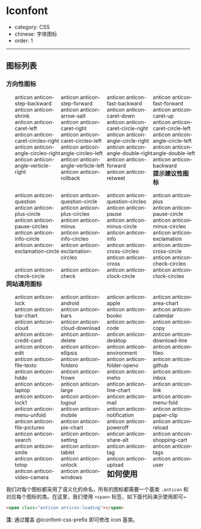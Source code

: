 # Iconfont

- category: CSS
- chinese: 字体图标
- order: 1

---

## 图标列表

### 方向性图标

<ul class="row anticons-list fn-clear">
	<li>
		<span class="anticon anticon-step-backward"></span>
		<span class="anticon-class">anticon anticon-step-backward</span>
	</li>
	<li>
		<span class="anticon anticon-step-forward"></span>
		<span class="anticon-class">anticon anticon-step-forward</span>
	</li>
	<li>
		<span class="anticon anticon-fast-backward"></span>
		<span class="anticon-class">anticon anticon-fast-backward</span>
	</li>
	<li>
		<span class="anticon anticon-fast-forward"></span>
		<span class="anticon-class">anticon anticon-fast-forward</span>
	</li>
	<li>
		<span class="anticon anticon-shrink"></span>
		<span class="anticon-class">anticon anticon-shrink</span>
	</li>
	<li>
		<span class="anticon anticon-arrow-salt"></span>
		<span class="anticon-class">anticon anticon-arrow-salt</span>
	</li>
	<li>
		<span class="anticon anticon-caret-down"></span>
		<span class="anticon-class">anticon anticon-caret-down</span>
	</li>
	<li>
		<span class="anticon anticon-caret-up"></span>
		<span class="anticon-class">anticon anticon-caret-up</span>
	</li>
	<li>
		<span class="anticon anticon-caret-left"></span>
		<span class="anticon-class">anticon anticon-caret-left</span>
	</li>
	<li>
		<span class="anticon anticon-caret-right"></span>
		<span class="anticon-class">anticon anticon-caret-right</span>
	</li>
	<li>
		<span class="anticon anticon-caret-circle-right"></span>
		<span class="anticon-class">anticon anticon-caret-circle-right</span>
	</li>
	<li>
		<span class="anticon anticon-caret-circle-left"></span>
		<span class="anticon-class">anticon anticon-caret-circle-left</span>
	</li>
	<li>
		<span class="anticon anticon-caret-circleo-right"></span>
		<span class="anticon-class">anticon anticon-caret-circleo-right</span>
	</li>
	<li>
		<span class="anticon anticon-caret-circleo-left"></span>
		<span class="anticon-class">anticon anticon-caret-circleo-left</span>
	</li>
	<li>
		<span class="anticon anticon-angle-circle-right"></span>
		<span class="anticon-class">anticon anticon-angle-circle-right</span>
	</li>
	<li>
		<span class="anticon anticon-angle-circle-left"></span>
		<span class="anticon-class">anticon anticon-angle-circle-left</span>
	</li>
	<li>
		<span class="anticon anticon-angle-circleo-right"></span>
		<span class="anticon-class">anticon anticon-angle-circleo-right</span>
	</li>
	<li>
		<span class="anticon anticon-angle-circleo-left"></span>
		<span class="anticon-class">anticon anticon-angle-circleo-left</span>
	</li>
	<li>
		<span class="anticon anticon-angle-double-right"></span>
		<span class="anticon-class">anticon anticon-angle-double-right</span>
	</li>
	<li>
		<span class="anticon anticon-angle-double-left"></span>
		<span class="anticon-class">anticon anticon-angle-double-left</span>
	</li>
	<li>
		<span class="anticon anticon-angle-verticle-right"></span>
		<span class="anticon-class">anticon anticon-angle-verticle-right</span>
	</li>
	<li>
		<span class="anticon anticon-angle-verticle-left"></span>
		<span class="anticon-class">anticon anticon-angle-verticle-left</span>
	</li>
	<li>
		<span class="anticon anticon-forward"></span>
		<span class="anticon-class">anticon anticon-forward</span>
	</li>
	<li>
		<span class="anticon anticon-backward"></span>
		<span class="anticon-class">anticon anticon-backward</span>
	</li>
	<li>
		<span class="anticon anticon-rollback"></span>
		<span class="anticon-class">anticon anticon-rollback</span>
	</li>
	<li>
		<span class="anticon anticon-retweet"></span>
		<span class="anticon-class">anticon anticon-retweet</span>
	</li>
</ul>

### 提示建议性图标

<ul class="anticons-list fn-clear">
	<li>
		<span class="anticon anticon-question"></span>
		<span class="anticon-class">anticon anticon-question</span>
	</li>
	<li>
		<span class="anticon anticon-question-circle"></span>
		<span class="anticon-class">anticon anticon-question-circle</span>
	</li>
	<li>
		<span class="anticon anticon-question-circleo"></span>
		<span class="anticon-class">anticon anticon-question-circleo</span>
	</li>
	<li>
		<span class="anticon anticon-plus"></span>
		<span class="anticon-class">anticon anticon-plus</span>
	</li>
	<li>
		<span class="anticon anticon-plus-circle"></span>
		<span class="anticon-class">anticon anticon-plus-circle</span>
	</li>
	<li>
		<span class="anticon anticon-plus-circleo"></span>
		<span class="anticon-class">anticon anticon-plus-circleo</span>
	</li>
	<li>
		<span class="anticon anticon-pause"></span>
		<span class="anticon-class">anticon anticon-pause</span>
	</li>
	<li>
		<span class="anticon anticon-pause-circle"></span>
		<span class="anticon-class">anticon anticon-pause-circle</span>
	</li>
	<li>
		<span class="anticon anticon-pause-circleo"></span>
		<span class="anticon-class">anticon anticon-pause-circleo</span>
	</li>
	<li>
		<span class="anticon anticon-minus"></span>
		<span class="anticon-class">anticon anticon-minus</span>
	</li>
	<li>
		<span class="anticon anticon-minus-circle"></span>
		<span class="anticon-class">anticon anticon-minus-circle</span>
	</li>
	<li>
		<span class="anticon anticon-minus-circleo"></span>
		<span class="anticon-class">anticon anticon-minus-circleo</span>
	</li>
	<li>
		<span class="anticon anticon-info-circle"></span>
		<span class="anticon-class">anticon anticon-info-circle</span>
	</li>
	<li>
		<span class="anticon anticon-info-circleo"></span>
		<span class="anticon-class">anticon anticon-info-circleo</span>
	</li>
	<li>
		<span class="anticon anticon-info"></span>
		<span class="anticon-class">anticon anticon-info</span>
	</li>
	<li>
		<span class="anticon anticon-exclamation"></span>
		<span class="anticon-class">anticon anticon-exclamation</span>
	</li>
	<li>
		<span class="anticon anticon-exclamation-circle"></span>
		<span class="anticon-class">anticon anticon-exclamation-circle</span>
	</li>
	<li>
		<span class="anticon anticon-exclamation-circleo"></span>
		<span class="anticon-class">anticon anticon-exclamation-circleo</span>
	</li>
	<li>
		<span class="anticon anticon-cross-circleo"></span>
		<span class="anticon-class">anticon anticon-cross-circleo</span>
	</li>
	<li>
		<span class="anticon anticon-cross-circle"></span>
		<span class="anticon-class">anticon anticon-cross-circle</span>
	</li>
	<li>
		<span class="anticon anticon-cross"></span>
		<span class="anticon-class">anticon anticon-cross</span>
	</li>
	<li>
		<span class="anticon anticon-check-circleo"></span>
		<span class="anticon-class">anticon anticon-check-circleo</span>
	</li>
	<li>
		<span class="anticon anticon-check-circle"></span>
		<span class="anticon-class">anticon anticon-check-circle</span>
	</li>
	<li>
		<span class="anticon anticon-check"></span>
		<span class="anticon-class">anticon anticon-check</span>
	</li>
	<li>
		<span class="anticon anticon-clock-circle"></span>
		<span class="anticon-class">anticon anticon-clock-circle</span>
	</li>
	<li>
		<span class="anticon anticon-clock-circleo"></span>
		<span class="anticon-class">anticon anticon-clock-circleo</span>
	</li>
</ul>

### 网站通用图标

<ul class="anticons-list fn-clear">
	<li>
		<span class="anticon anticon-lock"></span>
		<span class="anticon-class">anticon anticon-lock</span>
	</li>
	<li>
		<span class="anticon anticon-android"></span>
		<span class="anticon-class">anticon anticon-android</span>
	</li>
	<li>
		<span class="anticon anticon-apple"></span>
		<span class="anticon-class">anticon anticon-apple</span>
	</li>
	<li>
		<span class="anticon anticon-area-chart"></span>
		<span class="anticon-class">anticon anticon-area-chart</span>
	</li>
	<li>
		<span class="anticon anticon-bar-chart"></span>
		<span class="anticon-class">anticon anticon-bar-chart</span>
	</li>
	<li>
		<span class="anticon anticon-bars"></span>
		<span class="anticon-class">anticon anticon-bars</span>
	</li>
	<li>
		<span class="anticon anticon-booko"></span>
		<span class="anticon-class">anticon anticon-booko</span>
	</li>
	<li>
		<span class="anticon anticon-calendar"></span>
		<span class="anticon-class">anticon anticon-calendar</span>
	</li>
	<li>
		<span class="anticon anticon-cloud"></span>
		<span class="anticon-class">anticon anticon-cloud</span>
	</li>
	<li>
		<span class="anticon anticon-cloud-download"></span>
		<span class="anticon-class">anticon anticon-cloud-download</span>
	</li>
	<li>
		<span class="anticon anticon-code"></span>
		<span class="anticon-class">anticon anticon-code</span>
	</li>
	<li>
		<span class="anticon anticon-copy"></span>
		<span class="anticon-class">anticon anticon-copy</span>
	</li>
	<li>
		<span class="anticon anticon-credit-card"></span>
		<span class="anticon-class">anticon anticon-credit-card</span>
	</li>
	<li>
		<span class="anticon anticon-delete"></span>
		<span class="anticon-class">anticon anticon-delete</span>
	</li>
	<li>
		<span class="anticon anticon-desktop"></span>
		<span class="anticon-class">anticon anticon-desktop</span>
	</li>
	<li>
		<span class="anticon anticon-download-line"></span>
		<span class="anticon-class">anticon anticon-download-line</span>
	</li>
	<li>
		<span class="anticon anticon-edit"></span>
		<span class="anticon-class">anticon anticon-edit</span>
	</li>
	<li>
		<span class="anticon anticon-ellipsis"></span>
		<span class="anticon-class">anticon anticon-ellipsis</span>
	</li>
	<li>
		<span class="anticon anticon-environment"></span>
		<span class="anticon-class">anticon anticon-environment</span>
	</li>
	<li>
		<span class="anticon anticon-fileo"></span>
		<span class="anticon-class">anticon anticon-fileo</span>
	</li>
	<li>
		<span class="anticon anticon-file-texto"></span>
		<span class="anticon-class">anticon anticon-file-texto</span>
	</li>
	<li>
		<span class="anticon anticon-foldero"></span>
		<span class="anticon-class">anticon anticon-foldero</span>
	</li>
	<li>
		<span class="anticon anticon-folder-openo"></span>
		<span class="anticon-class">anticon anticon-folder-openo</span>
	</li>
	<li>
		<span class="anticon anticon-github"></span>
		<span class="anticon-class">anticon anticon-github</span>
	</li>
	<li>
		<span class="anticon anticon-hddo"></span>
		<span class="anticon-class">anticon anticon-hddo</span>
	</li>
	<li>
		<span class="anticon anticon-frown"></span>
		<span class="anticon-class">anticon anticon-frown</span>
	</li>
	<li>
		<span class="anticon anticon-meho"></span>
		<span class="anticon-class">anticon anticon-meho</span>
	</li>
	<li>
		<span class="anticon anticon-inbox"></span>
		<span class="anticon-class">anticon anticon-inbox</span>
	</li>
	<li>
		<span class="anticon anticon-laptop"></span>
		<span class="anticon-class">anticon anticon-laptop</span>
	</li>
	<li>
		<span class="anticon anticon-large"></span>
		<span class="anticon-class">anticon anticon-large</span>
	</li>
	<li>
		<span class="anticon anticon-line-chart"></span>
		<span class="anticon-class">anticon anticon-line-chart</span>
	</li>
	<li>
		<span class="anticon anticon-link"></span>
		<span class="anticon-class">anticon anticon-link</span>
	</li>
	<li>
		<span class="anticon anticon-lock1"></span>
		<span class="anticon-class">anticon anticon-lock1</span>
	</li>
	<li>
		<span class="anticon anticon-logout"></span>
		<span class="anticon-class">anticon anticon-logout</span>
	</li>
	<li>
		<span class="anticon anticon-mail"></span>
		<span class="anticon-class">anticon anticon-mail</span>
	</li>
	<li>
		<span class="anticon anticon-menu-fold"></span>
		<span class="anticon-class">anticon anticon-menu-fold</span>
	</li>
	<li>
		<span class="anticon anticon-menu-unfold"></span>
		<span class="anticon-class">anticon anticon-menu-unfold</span>
	</li>
	<li>
		<span class="anticon anticon-mobile"></span>
		<span class="anticon-class">anticon anticon-mobile</span>
	</li>
	<li>
		<span class="anticon anticon-notification"></span>
		<span class="anticon-class">anticon anticon-notification</span>
	</li>
	<li>
		<span class="anticon anticon-paper-clip"></span>
		<span class="anticon-class">anticon anticon-paper-clip</span>
	</li>
	<li>
		<span class="anticon anticon-file-pictureo"></span>
		<span class="anticon-class">anticon anticon-file-pictureo</span>
	</li>
	<li>
		<span class="anticon anticon-pie-chart"></span>
		<span class="anticon-class">anticon anticon-pie-chart</span>
	</li>
	<li>
		<span class="anticon anticon-poweroff"></span>
		<span class="anticon-class">anticon anticon-poweroff</span>
	</li>
	<li>
		<span class="anticon anticon-reload"></span>
		<span class="anticon-class">anticon anticon-reload</span>
	</li>
	<li>
		<span class="anticon anticon-search"></span>
		<span class="anticon-class">anticon anticon-search</span>
	</li>
	<li>
		<span class="anticon anticon-setting"></span>
		<span class="anticon-class">anticon anticon-setting</span>
	</li>
	<li>
		<span class="anticon anticon-share-alt"></span>
		<span class="anticon-class">anticon anticon-share-alt</span>
	</li>
	<li>
		<span class="anticon anticon-shopping-cart"></span>
		<span class="anticon-class">anticon anticon-shopping-cart</span>
	</li>
	<li>
		<span class="anticon anticon-smile"></span>
		<span class="anticon-class">anticon anticon-smile</span>
	</li>
	<li>
		<span class="anticon anticon-tablet"></span>
		<span class="anticon-class">anticon anticon-tablet</span>
	</li>
	<li>
		<span class="anticon anticon-tag"></span>
		<span class="anticon-class">anticon anticon-tag</span>
	</li>
	<li>
		<span class="anticon anticon-tags"></span>
		<span class="anticon-class">anticon anticon-tags</span>
	</li>
	<li>
		<span class="anticon anticon-totop"></span>
		<span class="anticon-class">anticon anticon-totop</span>
	</li>
	<li>
		<span class="anticon anticon-unlock"></span>
		<span class="anticon-class">anticon anticon-unlock</span>
	</li>
	<li>
		<span class="anticon anticon-upload"></span>
		<span class="anticon-class">anticon anticon-upload</span>
	</li>
	<li>
		<span class="anticon anticon-user"></span>
		<span class="anticon-class">anticon anticon-user</span>
	</li>
	<li>
		<span class="anticon anticon-video-camera"></span>
		<span class="anticon-class">anticon anticon-video-camera</span>
	</li>
	<li>
		<span class="anticon anticon-windows"></span>
		<span class="anticon-class">anticon anticon-windows</span>
	</li>
</ul>

## 如何使用

我们对每个图标都采用了语义化的命名，所有的图标都需要一个基类 `.anticon` 和对应每个图标的类。在这里，我们使用 `<span>` 标签，如下面代码演示使用即可~

```html
<span class="anticon anticon-loading"></span>
```

**注**: 通过覆盖 @iconfont-css-prefix 即可修改 icon 基类。

<style>
  ul.anticons-list {
  	margin-bottom: 20px;
  	list-style: none;
  	width: 100%
  }
  ul.anticons-list li{
	float: left;
	margin: 0;
	width: 25%;
  	list-style: none;

  }
  .anticon {
  	font-size: 24px;
  }
</style>
